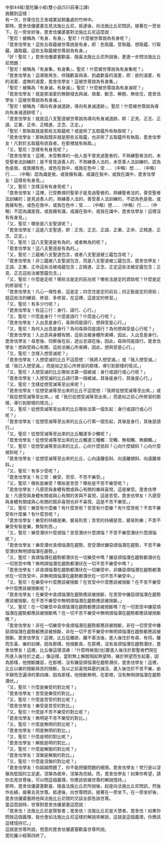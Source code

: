 中部44經/毘陀羅小經(雙小品[5])(莊春江譯)  
我聽到這樣：  
有一次，世尊住在王舍城栗鼠飼養處的竹林中。  
那時，毘舍佉優婆塞去見法施比丘尼。抵達後，向法施比丘尼問訊，接著在一旁坐下。在一旁坐好後，毘舍佉優婆塞對法施比丘尼這麼說：  
「聖尼！被稱為『有身，有身』，聖尼！什麼被世尊說為有身呢？」  
「毘舍佉學友！這些五取蘊被世尊說是有身，即：色取蘊、受取蘊、想取蘊、行取蘊、識取蘊，這些五取蘊被世尊說為有身。」  
「好！聖尼！」毘舍佉優婆塞歡喜、隨喜法施比丘尼所說後，更進一步問法施比丘尼問題：  
「聖尼！被稱為『有身集，有身集』，聖尼！什麼被世尊說為有身集呢？」  
「毘舍佉學友！這導致再生、伴隨歡喜與貪、到處歡喜的渴愛，即：欲的渴愛、有的渴愛、虛無的渴愛，毘舍佉學友！這被世尊說為有身集。」  
「聖尼！被稱為『有身滅，有身滅』，聖尼！什麼被世尊說為有身滅呢？」  
「毘舍佉學友！就是那渴愛的無餘褪去與滅、捨棄、斷念、解脫、無依住，毘舍佉學友！這被世尊說為有身滅。」  
「聖尼！被稱為『導向有身滅道跡，導向有身滅道跡』，聖尼！什麼被世尊說為導向有身滅道跡呢？」  
「毘舍佉學友！就是這八支聖道被世尊說為導向有身滅道跡，即：正見、正志、正語、正業、正命、正精進、正念、正定。」  
「聖尼！那執取就是那些五取蘊呢？或是除了五取蘊外有執取呢？」  
「毘舍佉學友！那執取既非就是那些五取蘊，也非除了五取蘊外有執取，毘舍佉學友！凡對於五取蘊有欲貪者，在那裡就有執取。」  
「又，聖尼！怎樣有有身見呢？」  
「毘舍佉學友！這裡，未受教導的一般人是不曾見過聖者的，不熟練聖者法的，未受聖者法訓練的；是不曾見過善人的，不熟練善人法的，未受善人法訓練的，認為色是我，或我擁有色，或色在我中，或我在色中；受……（中略）想……（中略）行……（中略）認為識是我，或我擁有識，或識在我中，或我在識中，毘舍佉學友！這樣有有身見。」  
「又，聖尼！怎樣沒有有身見呢？」  
「毘舍佉學友！這裡，已受教導的聖弟子是見過聖者的，熟練聖者法的，善受聖者法訓練的；是見過善人的，熟練善人法的，善受善人法訓練的，不認為色是我，或我擁有色，或色在我中，或我在色中；受……（中略）想……（中略）行……（中略）不認為識是我，或我擁有識，或識在我中，或我在識中，毘舍佉學友！這樣沒有有身見。」  
「又，聖尼！哪些是八支聖道呢？」  
「毘舍佉學友！這是八支聖道，即：正見、正志、正語、正業、正命、正精進、正念、正定。」  
「又，聖尼！這八支聖道是有為的，或者無為的呢？」  
「毘舍佉學友！這八支聖道是有為的。」  
「又，聖尼！三蘊被八支聖道包含，或者八支聖道被三蘊包含呢？」  
「毘舍佉學友！非三蘊被八支聖道包含，而是八支聖道被三蘊包含。毘舍佉學友！正語、正業、正命這些法被戒蘊包含；正精進、正念、正定這些法被定蘊包含；正見、正志這些法被慧蘊包含。」  
「又，聖尼！什麼是定呢？哪些法是定的前兆呢？哪些法是定的資助呢？什麼是定的修習呢？」  
「毘舍佉學友！凡心一境性者，這是定；四念住是定的前兆；四正勤是定的資助；就這些法的練習、修習、多修習，在這裡，這是定的修習。」  
「又，聖尼！有多少行呢？」  
「毘舍佉學友！有這三行：身行、語行、心行。」  
「又，聖尼！什麼是身行？什麼是語行？什麼是心行呢？」  
「毘舍佉學友！入出息是身行，尋與伺是語行，想與受是心行。」  
「又，聖尼！為何入出息是身行？為何尋與伺是語行？為何想與受是心行呢？」  
「毘舍佉學友！入出息與身體有關，這些法被身體所束縛，因此，入出息是身行。毘舍佉學友！尋思後、伺察後在前，迸出言語在後，因此，尋與伺是語行。毘舍佉學友！想與受與心有關，這些法被心所束縛，因此，想與受是心行。」  
「又，聖尼！怎樣入想受滅呢？」  
「毘舍佉學友！入想受滅的比丘不這麼想：『我將入想受滅。』或『我入想受滅。』或『我已入想受滅。』而是如之前心所修習的那樣，導引到那樣的情況。」  
「又，聖尼！入想受滅的比丘哪些法第一個被滅：身行或語行或心行呢？」  
「毘舍佉學友！入想受滅的比丘語行第一個被滅，其後是身行，其後是心行。」  
「又，聖尼！怎樣從想受滅等至出來呢？」  
「毘舍佉學友！從想受滅等至出來的比丘不這麼想：『我將從想受滅等至出來。』或『我從想受滅等至出來。』或『我已從想受滅等至出來。』而是如之前心所修習的那樣，導引到那樣的情況。」  
「又，聖尼！從想受滅等至出來的比丘哪些法第一個生起：身行或語行或心行呢？」  
「毘舍佉學友！從想受滅等至出來的比丘心行第一個生起，其後是身行，其後是語行。」  
「又，聖尼！從想受滅等至出來的比丘觸達多少觸呢？」  
「毘舍佉學友！從想受滅等至出來的比丘觸達三種觸：空觸、無相觸、無願觸。」  
「又，聖尼！從想受滅等至出來的比丘，心向什麼低斜？心向什麼傾斜？心向什麼坡斜呢？」  
「毘舍佉學友！從想受滅等至出來的比丘，心向遠離低斜、向遠離傾斜、向遠離坡斜。」  
「又，聖尼！有多少受呢？」  
「毘舍佉學友！有三受：樂受、苦受、不苦不樂受。」  
「又，聖尼！哪些是樂受？哪些是苦受？哪些是不苦不樂受呢？」  
「毘舍佉學友！凡感受與身體有關或與心有關的樂與喜悅，這是樂受。毘舍佉學友！凡感受與身體有關或與心有關的苦與不喜悅，這是苦受。毘舍佉學友！凡感受與身體有關或與心有關的既非喜悅也非不喜悅，這是不苦不樂受。」  
「又，聖尼！樂受有什麼樂？有什麼苦呢？苦受有什麼樂？有什麼苦呢？不苦不樂受有什麼樂？有什麼苦呢？」  
「毘舍佉學友！樂受的持續是樂，變易則苦；苦受的持續是苦，變易則樂；不苦不樂受有智是樂，無智則苦。」  
「又，聖尼！樂受潛伏什麼煩惱？苦受潛伏什麼煩惱？不苦不樂受潛伏什麼煩惱呢？」  
「毘舍佉學友！樂受潛伏貪煩惱潛在趨勢，苦受潛伏嫌惡煩惱潛在趨勢，不苦不樂受潛伏無明煩惱潛在趨勢。」  
「又，聖尼！貪煩惱潛在趨勢都潛伏在一切樂受中嗎？嫌惡煩惱潛在趨勢都潛伏在一切苦受中嗎？無明煩惱潛在趨勢都潛伏在一切不苦不樂受中嗎？」  
「毘舍佉學友！非貪煩惱潛在趨勢都潛伏在一切樂受中，非嫌惡煩惱潛在趨勢都潛伏在一切苦受中，非無明煩惱潛在趨勢都潛伏在一切不苦不樂受中。」  
「又，聖尼！在樂受中什麼應該被捨斷？在苦受中什麼應該被捨斷？在不苦不樂受中什麼應該被捨斷呢？」  
「毘舍佉學友！在樂受中貪煩惱潛在趨勢應該被捨斷，在苦受中嫌惡煩惱潛在趨勢應該被捨斷，在不苦不樂受中無明煩惱潛在趨勢應該被捨斷。」  
「又，聖尼！在一切樂受中貪煩惱潛在趨勢都應該被捨斷嗎？在一切苦受中嫌惡煩惱潛在趨勢都應該被捨斷嗎？在一切不苦不樂受中無明煩惱潛在趨勢都應該被捨斷嗎？」  
「毘舍佉學友！非在一切樂受中貪煩惱潛在趨勢都應該被捨斷，非在一切苦受中嫌惡煩惱潛在趨勢都應該被捨斷，非在一切不苦不樂受中無明煩惱潛在趨勢都應該被捨斷。毘舍佉學友！這裡，比丘從離欲、離不善法後，進入後住於有尋、有伺，離而生喜、樂的初禪，因為那樣，他捨斷貪，在那裡，沒有貪煩惱潛在趨勢潛伏，毘舍佉學友！這裡，比丘像這樣深慮：『什麼時候我[也]要進入後住於那聖者們現在所進入後住於之處。』像這樣，當對無上解脫現起熱望時，緣於熱望而生起憂，因為那樣，他捨斷嫌惡，在那裡，沒有嫌惡煩惱潛在趨勢潛伏。毘舍佉學友！這裡，比丘以樂的捨斷與苦的捨斷，及以之前喜悅與憂的滅沒，進入後住於不苦不樂，由平靜而念遍淨的第四禪，因為那樣，他捨斷無明，在那裡，沒有無明煩惱潛在趨勢潛伏。」  
「又，聖尼！什麼是樂受的對比呢？」  
「毘舍佉學友！苦受是樂受的對比。」  
「又，聖尼！什麼是苦受的對比呢？」  
「毘舍佉學友！樂受是苦受的對比。」  
「又，聖尼！什麼是不苦不樂受的對比呢？」  
「毘舍佉學友！無明是不苦不樂受的對比。」  
「又，聖尼！什麼是無明的對比呢？」  
「毘舍佉學友！明是無明的對比。」  
「又，聖尼！什麼是明的對比呢？」  
「毘舍佉學友！解脫是明的對比。」  
「又，聖尼！什麼是解脫的對比呢？」  
「毘舍佉學友！涅槃是解脫的對比。」  
「又，聖尼！什麼是涅槃的對比呢？」  
「毘舍佉學友！你超越問題了，你不能把握問題的極限。毘舍佉學友！梵行是以涅槃為堅固的立足處，涅槃為彼岸，涅槃為完結。而，毘舍佉學友！如果你希望，請你去見世尊後，可以問這個義理，你應該依據世尊的解說憶持。」  
那時，毘舍佉優婆塞歡喜、隨喜法施比丘尼所說後，起座向法施比丘尼問訊，然後作右繞，接著去見世尊。抵達後，向世尊問訊，接著在一旁坐下。在一旁坐好後，毘舍佉優婆塞將他與法施比丘尼間的交談全部告訴世尊。  
當這麼說時，世尊對毘舍佉優婆塞這麼說：  
「毘舍佉！法施比丘尼是賢智者；毘舍佉！法施比丘尼是大慧者。毘舍佉！如果你問我這個義理，我也會如法施比丘尼這樣的解說來解說，這就是這個義理，你應該這樣憶持它。」  
這就是世尊所說，悅意的毘舍佉優婆塞歡喜世尊所說。  
毘陀羅小經第四終了。  
  
  
